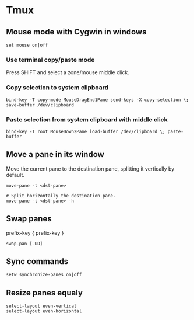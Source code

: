 # Tmux

## Mouse mode with Cygwin in windows

```
set mouse on|off
```

### Use terminal copy/paste mode

Press SHIFT and select a zone/mouse middle click.

### Copy selection to system clipboard

```
bind-key -T copy-mode MouseDragEnd1Pane send-keys -X copy-selection \; save-buffer /dev/clipboard
```

### Paste selection from system clipboard with middle click

```
bind-key -T root MouseDown2Pane load-buffer /dev/clipboard \; paste-buffer
```

## Move a pane in its window

Move the current pane to the destination pane, splitting it vertically by
default.

```
move-pane -t <dst-pane>

# Split horizontally the destination pane.
move-pane -t <dst-pane> -h
```

## Swap panes

prefix-key {
prefix-key }

```
swap-pan [-UD]
```

## Sync commands

```
setw synchronize-panes on|off
```

## Resize panes equaly

```
select-layout even-vertical
select-layout even-horizontal
```

